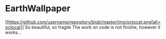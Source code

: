 # EarthWallpaper
[[https://github.com/username/repository/blob/master/img/octocat.png|alt=octocat]]
 So beautiful, so fragile
The work on code is not finishe, however it works... 